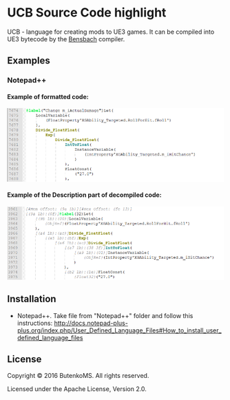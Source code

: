 # UCB Source Code highlight
UCB - language for creating mods to UE3 games. It can be compiled into UE3 bytecode by the [Bensbach](https://github.com/FI-Mihej/Bensbach) compiler.

## Examples
### Notepad++
#### Example of formatted code:
![Example of formatted code](Img/Notepad%2B%2B/UCB%20Original%20Source%20Code%20Example.png?raw=true "Example of formatted code")

#### Example of the Description part of decompiled code:
![Example of the Description part of decompiled code](Img/Notepad%2B%2B/UCB%20Description%20Part%20Of%20Decompiled%20Source%20Code%20Example.png?raw=true "Example of the Description part of decompiled code")

## Installation
* Notepad++. Take file from "Notepad++" folder and follow this instructions: http://docs.notepad-plus-plus.org/index.php/User_Defined_Language_Files#How_to_install_user_defined_language_files

## License

Copyright © 2016 ButenkoMS. All rights reserved.

Licensed under the Apache License, Version 2.0.
